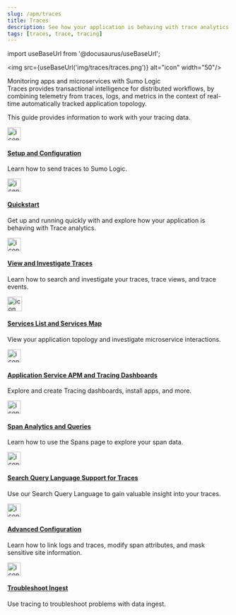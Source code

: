 ```yaml
---
slug: /apm/traces
title: Traces
description: See how your application is behaving with trace analytics. Learn how to work with your Tracing data including dashboards, Service Map, Spans, and queries.
tags: [traces, trace, tracing]
---
```


import useBaseUrl from '@docusaurus/useBaseUrl';

<img src={useBaseUrl('img/traces/traces.png')} alt="icon" width="50"/>

Monitoring apps and microservices with Sumo Logic Traces provides transactional intelligence for distributed workflows, by combining telemetry from traces, logs, and metrics in the context of real-time automatically tracked application topology.

This guide provides information to work with your tracing data.


<div className="box-wrapper" markdown="1">
<div className="box smallbox1 card">
  <div className="container">
  <a href="/docs/apm/traces/get-started-transaction-tracing/"><img src={useBaseUrl('img/icons/traces.png')} alt="icon" width="30"/><h4>Setup and Configuration</h4></a>
  <p>Learn how to send traces to Sumo Logic.</p>
  </div>
</div>
<div className="box smallbox2 card">
  <div className="container">
  <a href="/docs/apm/traces/quickstart"><img src={useBaseUrl('img/icons/traces.png')} alt="icon" width="30"/><h4>Quickstart</h4></a>
  <p>Get up and running quickly with and explore how your application is behaving with Trace analytics.</p>
  </div>
</div>
<div className="box smallbox3 card">
  <div className="container">
  <a href="/docs/apm/traces/view-and-investigate-traces"><img src={useBaseUrl('img/icons/traces.png')} alt="icon" width="30"/><h4>View and Investigate Traces</h4></a>
  <p>Learn how to search and investigate your traces, trace views, and trace events.</p>
  </div>
</div>
<div className="box smallbox4 card">
  <div className="container">
  <a href="/docs/apm/traces/services-list-map"><img src={useBaseUrl('img/traces/servicemap.png')} alt="icon" width="33"/><h4>Services List and Services Map</h4></a>
  <p>View your application topology and investigate microservice interactions.</p>
  </div>
</div>
<div className="box smallbox5 card">
  <div className="container">
  <a href="/docs/apm/traces/tracing-dashboards"><img src={useBaseUrl('img/icons/traces.png')} alt="icon" width="30"/><h4>Application Service APM and Tracing Dashboards</h4></a>
  <p>Explore and create Tracing dashboards, install apps, and more.</p>
  </div>
</div>
<div className="box smallbox6 card">
  <div className="container">
  <a href="/docs/apm/traces/spans"><img src={useBaseUrl('img/icons/operations/distributed-operations.png')} alt="icon" width="30"/><h4>Span Analytics and Queries</h4></a>
  <p>Learn how to use the Spans page to explore your span data.</p>
  </div>
</div>
<div className="box smallbox7 card">
  <div className="container">
  <a href="/docs/apm/traces/search-query-language-support-for-traces"><img src={useBaseUrl('img/icons/operations/queries.png')} alt="icon" width="30"/><h4>Search Query Language Support for Traces</h4></a>
  <p>Use our Search Query Language to gain valuable insight into your traces.</p>
  </div>
</div>
<div className="box smallbox8 card">
  <div className="container">
  <a href="/docs/apm/traces/advanced-configuration"><img src={useBaseUrl('img/icons/traces.png')} alt="icon" width="30"/><h4>Advanced Configuration</h4></a>
  <p>Learn how to link logs and traces, modify span attributes, and mask sensitive site information.</p>
  </div>
</div>
<div className="box smallbox9 card">
  <div className="container">
  <a href="/docs/apm/traces/tracing-ingest"><img src={useBaseUrl('img/icons/operations/queries.png')} alt="icon" width="30"/><h4>Troubleshoot Ingest</h4></a>
  <p>Use tracing to troubleshoot problems with data ingest.</p>
  </div>
</div>
</div>
